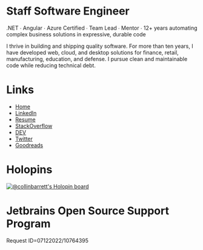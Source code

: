 # Staff Software Engineer
.NET ∙ Angular ∙ Azure Certified ∙ Team Lead ∙ Mentor ∙ 12+ years automating complex business solutions in expressive, durable code

I thrive in building and shipping quality software. For more than ten years, I have developed web, cloud, and desktop solutions for finance, retail, manufacturing, education, and defense. I pursue clean and maintainable code while reducing technical debt.

# Links

 - [Home](https://collinmbarrett.com/)
 - [LinkedIn](https://www.linkedin.com/in/collinbarrett)
 - [Resume](https://collinmbarrett.com/resume/pdf/)
 - [StackOverflow](https://stackoverflow.com/users/2343739/collin-barrett)
 - [DEV](https://dev.to/collinbarrett)
 - [Twitter](https://twitter.com/collinbarrett)
 - [Goodreads](https://www.goodreads.com/collinbarrett)

# Holopins

[![@collinbarrett's Holopin board](https://holopin.me/collinbarrett)](https://holopin.io/@collinbarrett)

# Jetbrains Open Source Support Program

Request ID=07122022/10764395
